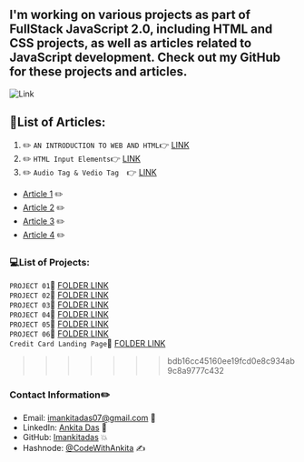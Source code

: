 ## I'm working on various projects as part of FullStack JavaScript 2.0, including HTML and CSS projects, as well as articles related to JavaScript development. Check out my GitHub for these projects and articles.

![Link](https://img.shields.io/badge/ARTICLES-WRITTEN-red)

## 📝List of Articles: 

1. :pencil2:  `AN INTRODUCTION TO WEB AND HTML`:point_right: [LINK](https://hashnode.com/edit/clhhtmev0000409l12fnv9p56)
2. :pencil2:  `HTML Input Elements`:point_right: [LINK](https://hashnode.com/edit/clhvvxttz000i09ma9blw9kou)
3. :pencil2: `Audio Tag & Vedio Tag  `:point_right:  [LINK](https://hashnode.com/edit/cli8kud2e000009ld39r9f0ru)


- [Article 1](https://github.com/imankitadas/Fullstack-Javascript-Projects-2023/tree/main/Article/Article1) ✏️
- [Article 2](https://github.com/imankitadas/Fullstack-Javascript-Projects-2023/tree/main/Article/Article2) ✏️
- [Article 3](https://github.com/imankitadas/Fullstack-Javascript-Projects-2023/tree/main/Article/Article3) ✏️
- [Article 4](https://github.com/imankitadas/Fullstack-Javascript-Projects-2023/tree/main/Article/Article4) ✏️

### 💻List of Projects:



`PROJECT 01`📁 [FOLDER LINK](https://github.com/imankitadas/Fullstack-Javascript-Projects-2023/tree/main/HTML%20and%20CSS%20Projects/Project%2001) <br>
`PROJECT 02`📁 [FOLDER LINK](https://github.com/imankitadas/Fullstack-Javascript-Projects-2023/tree/main/HTML%20and%20CSS%20Projects/Project%2002) <br>
`PROJECT 03`📁 [FOLDER LINK](https://github.com/imankitadas/Fullstack-Javascript-Projects-2023/tree/main/HTML%20and%20CSS%20Projects/Project%2003) <br>
`PROJECT 04`📁 [FOLDER LINK](https://github.com/imankitadas/Fullstack-Javascript-Projects-2023/tree/main/HTML%20and%20CSS%20Projects/Project%2004) <br>
`PROJECT 05`📁 [FOLDER LINK](https://github.com/imankitadas/Fullstack-Javascript-Projects-2023/tree/main/HTML%20and%20CSS%20Projects/Project%2005) <br>
`PROJECT 06`📁 [FOLDER LINK](https://github.com/imankitadas/Fullstack-Javascript-Projects-2023/tree/main/HTML%20and%20CSS%20Projects/Project%2006) <br>
`Credit Card Landing Page`📁 [FOLDER LINK](https://github.com/imankitadas/Fullstack-Javascript-Projects-2023/tree/main/HTML%20and%20CSS%20Projects/Project%2007%20-%20Credit%20card%20Landing%20page) 
>>>>>>> bdb16cc45160ee19fcd0e8c934ab9c8a9777c432

### Contact Information✏️

- Email: imankitadas07@gmail.com 📩
- LinkedIn: [Ankita Das](https://www.linkedin.com/in/ankita-das-02669526a/) 🚀 
- GitHub: [Imankitadas](https://github.com/imankitadas) 💥 
- Hashnode: [@CodeWithAnkita](https://hashnode.com/@CodeWithAnkita) ✍️


